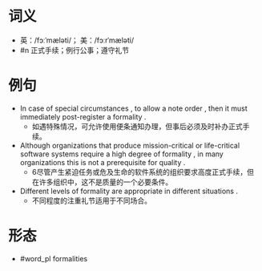 # 词义
- 英：/fɔːˈmæləti/； 美：/fɔːrˈmæləti/
- #n 正式手续；例行公事；遵守礼节
# 例句
- In case of special circumstances , to allow a note order , then it must immediately post-register a formality .
	- 如遇特殊情况，可允许使用便条通知办理，但事后必须及时补办正式手续。
- Although organizations that produce mission-critical or life-critical software systems require a high degree of formality , in many organizations this is not a prerequisite for quality .
	- 6尽管产生紧迫任务或危及生命的软件系统的组织要求高度正式手续，但在许多组织中，这不是质量的一个必要条件。
- Different levels of formality are appropriate in different situations .
	- 不同程度的注重礼节适用于不同场合。
# 形态
- #word_pl formalities
